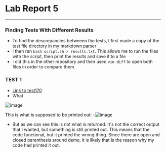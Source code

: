 # Lab Report 5

***
### **Finding Tests With Different Results**
- To find the descrepancies betweeen the tests, I first made a copy of the test file directory in my markdown parser
- I then ran `bash script.sh > results.txt`. This allows me to run the files with the script, then print the results and save it to a file
- I did this in the other repository and then used `vim diff` to open both files in order to compare them.

### TEST 1
- [Link to test170](https://github.com/nidhidhamnani/markdown-parser/blob/main/test-files/170.md)
- What

![image](https://user-images.githubusercontent.com/100736576/172103066-04fe8b38-6528-4e00-a2e0-6108bbefa28b.png)

This is what is supposed to be printed out:
-![image](https://user-images.githubusercontent.com/100736576/172107298-46e39eeb-4e61-4e77-ad92-4885f8e142e6.png)

- But as we can see this is not what is returned.  It's not the correct output that I wanted, but something is still printed out. This means that the code functional, but it printed the wrong thing. Since there are open and closed parenthesis around demo, it is likely that is the reason why my code had printed it out. 
